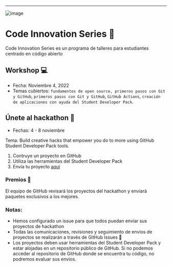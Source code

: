 ---
![image](https://user-images.githubusercontent.com/52326803/132934703-e8b7883f-1339-4ab9-9cc4-010103a1ca82.png)

# Code Innovation Series  🎉

Code Innovation Series es un programa de talleres para estudiantes centrado en código abierto

## Workshop 💻
- Fecha: Noviembre 4, 2022
- Temas cubiertos: `fundamentos de open source, primeros pasos con Git y GitHub`, `primeros pasos con Git y GitHub`, `GitHub Actions`, `creación de aplicaciones con ayuda del Student Developer Pack`.


## Únete al hackathon 🚀
- Fechas: 4 - 8 noviembre

Tema: Build creative hacks that empower you do to more using GitHub Student Developer Pack tools. 

1. Contruye un proyecto en GitHub
2. Utiliza las herramientas del Student Developer Pack 
3. Envía tu proyecto [aquí](https://github.com/GitHub-Campus-Program-LATAM/CIS/issues/new/choose)

### Premios 🎁
El equipo de GitHub revisará los proyectos del hackathon y enviará paquetes exclusivos a los mejores.


### Notas: 
- Hemos configurado un issue para que todos puedan enviar sus proyectos de hackathon
- Todas las comunicaciones, revisiones y seguimiento de envíos de proyectos se realizarán a través de GitHub Issues 👀
- Los proyectos deben usar herramientas del Student Developer Pack y estar alojadas en un repositorio público de GitHub. Si no podemos acceder al repositorio de GitHub donde se encuentra tu código, no podremos evaluar sus envíos.
